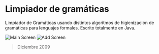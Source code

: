 # Limpiador de gramáticas

Limpiador de Gramáticas usando distintos algoritmos de higienización de gramáticas para lenguajes formales. Escrito totalmente en Java.

![Main Screen](https://user-images.githubusercontent.com/1444991/49160665-a5f8e500-f2fd-11e8-9c6d-06e05d2617b3.png)
![Add Screen](https://user-images.githubusercontent.com/1444991/49160666-a5f8e500-f2fd-11e8-9f53-44cbb02ceed8.png)

> Diciembre 2009